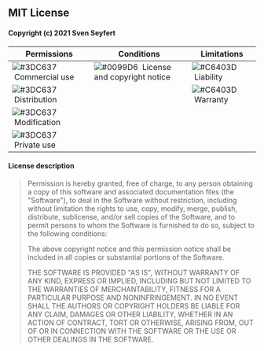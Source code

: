 ## MIT License

#### Copyright (c) 2021 Sven Seyfert

| Permissions                                                                  | Conditions                                                                                 | Limitations                                                             |
| ---------------------------------------------------------------------------- | ------------------------------------------------------------------------------------------ | ----------------------------------------------------------------------- |
| ![#3DC637](https://placehold.it/8/3DC637/000000?text=+) &nbsp;Commercial use | ![#0099D6](https://placehold.it/8/0099D6/000000?text=+) &nbsp;License and copyright notice | ![#C6403D](https://placehold.it/8/C6403D/000000?text=+) &nbsp;Liability |
| ![#3DC637](https://placehold.it/8/3DC637/000000?text=+) &nbsp;Distribution   |                                                                                            | ![#C6403D](https://placehold.it/8/C6403D/000000?text=+) &nbsp;Warranty  |
| ![#3DC637](https://placehold.it/8/3DC637/000000?text=+) &nbsp;Modification   |                                                                                            |                                                                         |
| ![#3DC637](https://placehold.it/8/3DC637/000000?text=+) &nbsp;Private use    |                                                                                            |                                                                         |

#### License description

> Permission is hereby granted, free of charge, to any person obtaining a copy
> of this software and associated documentation files (the "Software"), to deal
> in the Software without restriction, including without limitation the rights
> to use, copy, modify, merge, publish, distribute, sublicense, and/or sell
> copies of the Software, and to permit persons to whom the Software is
> furnished to do so, subject to the following conditions:
>
> The above copyright notice and this permission notice shall be included in all
> copies or substantial portions of the Software.
>
> THE SOFTWARE IS PROVIDED "AS IS", WITHOUT WARRANTY OF ANY KIND, EXPRESS OR
> IMPLIED, INCLUDING BUT NOT LIMITED TO THE WARRANTIES OF MERCHANTABILITY,
> FITNESS FOR A PARTICULAR PURPOSE AND NONINFRINGEMENT. IN NO EVENT SHALL THE
> AUTHORS OR COPYRIGHT HOLDERS BE LIABLE FOR ANY CLAIM, DAMAGES OR OTHER
> LIABILITY, WHETHER IN AN ACTION OF CONTRACT, TORT OR OTHERWISE, ARISING FROM,
> OUT OF OR IN CONNECTION WITH THE SOFTWARE OR THE USE OR OTHER DEALINGS IN THE
> SOFTWARE.
